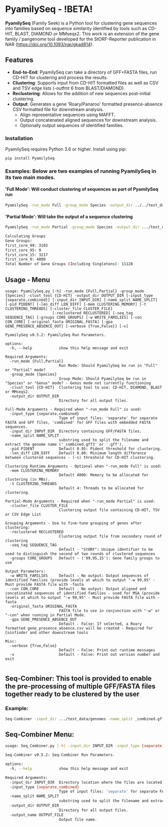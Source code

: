 # PyamilySeq - !BETA!
**PyamilySeq** (Family Seek) is a Python tool for clustering gene sequences into families based on sequence similarity identified by tools such as CD-HIT, BLAST, DIAMOND or MMseqs2.
This work is an extension of the gene family / pangenome tool developed for the StORF-Reporter publication in NAR (https://doi.org/10.1093/nar/gkad814).

## Features
- **End-to-End**: PyamilySeq can take a directory of GFF+FASTA files, run CD-HIT for clustering and process the results.
- **Clustering**: Supports input from CD-HIT formatted files as well as CSV and TSV edge lists (-outfmt 6 from BLAST/DIAMOND).
- **Reclustering**: Allows for the addition of new sequences post-initial clustering.
- **Output**: Generates a gene 'Roary/Panaroo' formatted presence-absence CSV formatted file for downstream analysis.
  - Align representative sequences using MAFFT.
  - Output concatenated aligned sequences for downstream analysis.
  - Optionally output sequences of identified families.


### Installation
PyamilySeq requires Python 3.6 or higher. Install using pip:

```bash
pip install PyamilySeq
```

### Examples: Below are two examples of running PyamilySeq in its two main modes.
#### 'Full Mode': Will conduct clustering of sequences as part of PyamilySeq run
```bash 
PyamilySeq -run_mode Full -group_mode Species -output_dir ../../test_data/testing -input_type combined -input_dir .../test_data/genomes -name_split _combined.gff3 -pid 0.99 -len_diff 0.99 -clust_tool CD-HIT -gpa True -con True -w 99 -verbose True
```
#### 'Partial Mode': Will take the output of a sequence clustering
```bash
PyamilySeq -run_mode Partial -group_mode Species -output_dir .../test_data/testing -cluster_file .../test_data/CD-HIT/combined_Ensmbl_pep_CD_90_60.clstr -clust_tool CD-HIT -original_fasta .../test_data/combined_Ensmbl_cds.fasta -gpa True -con True -w 99 -verbose True
```

```bash
Calculating Groups
Gene Groups:
first_core_99: 3103
first_core_95: 0
first_core_15: 3217
first_core_0: 4808
Total Number of Gene Groups (Including Singletons): 11128
```


## Usage - Menu
```
usage: PyamilySeq.py [-h] -run_mode {Full,Partial} -group_mode {Species} -clust_tool {CD-HIT} -output_dir OUTPUT_DIR [-input_type {separate,combined}] [-input_dir INPUT_DIR] [-name_split NAME_SPLIT] [-pid PIDENT] [-len_diff LEN_DIFF] [-mem CLUSTERING_MEMORY] [-t CLUSTERING_THREADS] [-cluster_file CLUSTER_FILE]
                     [-reclustered RECLUSTERED] [-seq_tag SEQUENCE_TAG] [-groups CORE_GROUPS] [-w WRITE_FAMILIES] [-con CON_CORE] [-original_fasta ORIGINAL_FASTA] [-gpa GENE_PRESENCE_ABSENCE_OUT] [-verbose {True,False}] [-v]

PyamilySeq v0.5.2: PyamilySeq Run Parameters.

options:
  -h, --help            show this help message and exit

Required Arguments:
  -run_mode {Full,Partial}
                        Run Mode: Should PyamilySeq be run in "Full" or "Partial" mode?
  -group_mode {Species}
                        Group Mode: Should PyamilySeq be run in "Species" or "Genus" mode? - Genus mode not currently functioning
  -clust_tool {CD-HIT}  Clustering tool to use: CD-HIT, DIAMOND, BLAST or MMseqs2.
  -output_dir OUTPUT_DIR
                        Directory for all output files.

Full-Mode Arguments - Required when "-run_mode Full" is used:
  -input_type {separate,combined}
                        Type of input files: 'separate' for separate FASTA and GFF files, 'combined' for GFF files with embedded FASTA sequences.
  -input_dir INPUT_DIR  Directory containing GFF/FASTA files.
  -name_split NAME_SPLIT
                        substring used to split the filename and extract the genome name ('_combined.gff3' or '.gff').
  -pid PIDENT           Default 0.95: Pident threshold for clustering.
  -len_diff LEN_DIFF    Default 0.80: Minimum length difference between clustered sequences - (-s) threshold for CD-HIT clustering.

Clustering Runtime Arguments - Optional when "-run_mode Full" is used:
  -mem CLUSTERING_MEMORY
                        Default 4000: Memory to be allocated for clustering (in MBs).
  -t CLUSTERING_THREADS
                        Default 4: Threads to be allocated for clustering.

Partial-Mode Arguments - Required when "-run_mode Partial" is used:
  -cluster_file CLUSTER_FILE
                        Clustering output file containing CD-HIT, TSV or CSV Edge List

Grouping Arguments - Use to fine-tune grouping of genes after clustering:
  -reclustered RECLUSTERED
                        Clustering output file from secondary round of clustering
  -seq_tag SEQUENCE_TAG
                        Default - "StORF": Unique identifier to be used to distinguish the second of two rounds of clustered sequences
  -groups CORE_GROUPS   Default - ('99,95,15'): Gene family groups to use

Output Parameters:
  -w WRITE_FAMILIES     Default - No output: Output sequences of identified families (provide levels at which to output "-w 99,95" - Must provide FASTA file with -fasta
  -con CON_CORE         Default - No output: Output aligned and concatinated sequences of identified families - used for MSA (provide levels at which to output "-w 99,95" - Must provide FASTA file with -fasta
  -original_fasta ORIGINAL_FASTA
                        FASTA file to use in conjunction with "-w" or "-con" when running in Partial Mode.
  -gpa GENE_PRESENCE_ABSENCE_OUT
                        Default - False: If selected, a Roary formatted gene_presence_absence.csv will be created - Required for Coinfinder and other downstream tools

Misc:
  -verbose {True,False}
                        Default - False: Print out runtime messages
  -v                    Default - False: Print out version number and exit


```


## Seq-Combiner: This tool is provided to enable the pre-processing of multiple GFF/FASTA files together ready to be clustered by the user
### Example:
```bash
Seq-Combiner -input_dir .../test_data/genomes -name_split _combined.gff3 -output_dir.../test_data -output_name combine_fasta_seqs.fa -input_type combined
```
## Seq-Combiner Menu:
```bash
usage: Seq_Combiner.py [-h] -input_dir INPUT_DIR -input_type {separate,combined} -name_split NAME_SPLIT -output_dir OUTPUT_DIR -output_name OUTPUT_FILE

Seq-Combiner v0.5.2: Seq-Combiner Run Parameters.

options:
  -h, --help            show this help message and exit

Required Arguments:
  -input_dir INPUT_DIR  Directory location where the files are located.
  -input_type {separate,combined}
                        Type of input files: 'separate' for separate FASTA and GFF files, 'combined' for GFF files with embedded FASTA sequences.
  -name_split NAME_SPLIT
                        substring used to split the filename and extract the genome name ('_combined.gff3' or '.gff').
  -output_dir OUTPUT_DIR
                        Directory for all output files.
  -output_name OUTPUT_FILE
                        Output file name.
```
